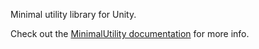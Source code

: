 Minimal utility library for Unity.

Check out the [MinimalUtility documentation](https://github.com/kochounoyume/MinimalUtility/wiki) for more info.
